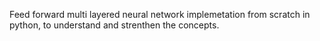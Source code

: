Feed forward multi layered neural network implemetation from scratch in python, to understand and strenthen the concepts.
